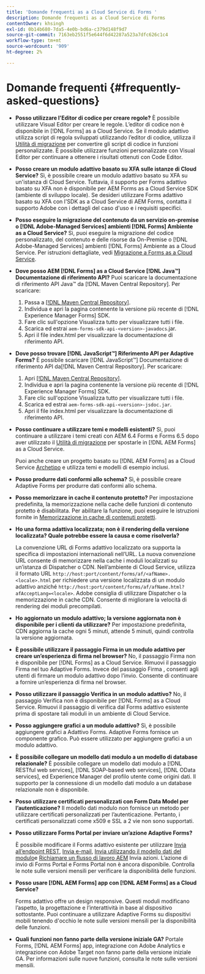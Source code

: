 ```yaml
---
title: 'Domande frequenti as a Cloud Service di Forms '
description: Domande frequenti as a Cloud Service di Forms
contentOwner: khsingh
exl-id: 0b14b680-7da5-4e0b-bd6a-c379d148f9d7
source-git-commit: 7163eb2551f5e644f6d42287a523a7dfc626c1c4
workflow-type: tm+mt
source-wordcount: '909'
ht-degree: 2%

---
```


# Domande frequenti {#frequently-asked-questions}

* **Posso utilizzare l&#39;Editor di codice per creare regole?**
È possibile utilizzare Visual Editor per creare le regole. L’editor di codice non è disponibile in [!DNL Forms] as a Cloud Service. Se il modulo adattivo utilizza script di regola sviluppati utilizzando l’editor di codice, utilizza il [Utilità di migrazione](migrate-to-forms-as-a-cloud-service.md) per convertire gli script di codice in funzioni personalizzate. È possibile utilizzare funzioni personalizzate con Visual Editor per continuare a ottenere i risultati ottenuti con Code Editor.

* **Posso creare un modulo adattivo basato su XFA sulle istanze di Cloud Service?**
Sì, è possibile creare un modulo adattivo basato su XFA su un&#39;istanza di Cloud Service. Tuttavia, il supporto per Forms adattivo basato su XFA non è disponibile per AEM Forms as a Cloud Service SDK (ambiente di sviluppo locale). Se desideri utilizzare Forms adattivo basato su XFA con l&#39;SDK as a Cloud Service di AEM Forms, contatta il supporto Adobe con i dettagli del caso d&#39;uso e i requisiti specifici.

<!-- * **Can I use an XDP as a Document of Record (DoR) template? Is Forms Designer included in AEM Forms as a Cloud Service license?** 

  Yes, you can use an XDP as a Document of Record template on Cloud Service instances. However, support to use XDP as a Document of Record template is not available for AEM Forms as a Cloud Service SDK (Local development environment). -->

* **Posso eseguire la migrazione del contenuto da un servizio on-premise o [!DNL Adobe-Managed Services] ambienti [!DNL Forms] Ambiente as a Cloud Service?**
Sì, puoi eseguire la migrazione del codice personalizzato, del contenuto e delle risorse da On-Premise o [!DNL Adobe-Managed Services] ambienti [!DNL Forms] Ambiente as a Cloud Service. Per istruzioni dettagliate, vedi [Migrazione a Forms as a Cloud Service](migrate-to-forms-as-a-cloud-service.md).

<!-- You can use package manager or Experience Manager UI to [export and import Forms and related assets](import-export-forms-templates.md), use the migration utility to make your existing assets compatible with [!DNL Forms] as a Cloud Service, use the [Best Practices Analyzer](https://experienceleague.adobe.com/docs/experience-manager-cloud-service/moving/cloud-migration/best-practices-analyzer/overview-best-practices-analyzer.html?lang=en#best-practices-analyzer) tool to find the features and APIs that require changes and updated before migration, and use the [Content Transfer Tools](https://docs.adobe.com/content/help/en/experience-manager-cloud-service/moving/home.html) to move your custom code without refactoring it. -->

* **Dove posso AEM [!DNL Forms] as a Cloud Service [!DNL Java™] Documentazione di riferimento API?**
Puoi scaricare la documentazione di riferimento API Java™ da [!DNL Maven Central Repository]. Per scaricare:
   1. Passa a [[!DNL Maven Central Repository]](https://mvnrepository.com/artifact/com.adobe.aem/aem-forms-sdk-api).
   1. Individua e apri la pagina contenente la versione più recente di [!DNL Experience Manager Forms] SDK.
   1. Fare clic sull&#39;opzione Visualizza tutto per visualizzare tutti i file.
   1. Scarica ed estrai `aem-forms-sdk-api-<version>-javadocs`.jar.
   1. Apri il file index.html per visualizzare la documentazione di riferimento API.

* **Dove posso trovare [!DNL JavaScript™] Riferimento API per Adaptive Forms?**
È possibile scaricare [!DNL JavaScript™] Documentazione di riferimento API da[!DNL  Maven Central Repository]. Per scaricare:
   1. Apri [[!DNL Maven Central Repository]](https://mvnrepository.com/artifact/com.adobe.aem/aem-forms-sdk-api).
   1. Individua e apri la pagina contenente la versione più recente di [!DNL Experience Manager Forms] SDK.
   1. Fare clic sull&#39;opzione Visualizza tutto per visualizzare tutti i file.
   1. Scarica ed estrai `aem-forms-sdk-api-<version>-jsdoc.jar`.
   1. Apri il file index.html per visualizzare la documentazione di riferimento API.

* **Posso continuare a utilizzare temi e modelli esistenti?**
Sì, puoi continuare a utilizzare i temi creati con AEM 6.4 Forms e Forms 6.5 dopo aver utilizzato il [Utilità di migrazione](migrate-to-forms-as-a-cloud-service.md) per spostarle in [!DNL AEM Forms] as a Cloud Service.

   Puoi anche creare un progetto basato su [!DNL AEM Forms] as a Cloud Service [Archetipo](setup-local-development-environment.md#forms-cloud-service-local-development-environment) e utilizza temi e modelli di esempio inclusi.

* **Posso produrre dati conformi allo schema?**
Sì, è possibile creare Adaptive Forms per produrre dati conformi allo schema.

<!-- * **Can I pass custom parameters to the prefill service?**
Custom parameters are planned for an upcoming release. -->

* **Posso memorizzare in cache il contenuto protetto?**
Per impostazione predefinita, la memorizzazione nella cache delle funzioni di contenuto protetto è disabilitata. Per abilitare la funzione, puoi eseguire le istruzioni fornite in [Memorizzazione in cache di contenuti protetti](https://experienceleague.adobe.com/docs/experience-manager-dispatcher/using/configuring/permissions-cache.html).

* **Ho una forma adattiva localizzata; non è il rendering della versione localizzata? Quale potrebbe essere la causa e come risolverla?**

   La convenzione URL di Forms adattivo localizzato ora supporta la specifica di impostazioni internazionali nell’URL. La nuova convenzione URL consente di memorizzare nella cache i moduli localizzati su un’istanza di Dispatcher o CDN. Nell’ambiente di Cloud Service, utilizza il formato URL `http://host:port/content/forms/af/<afName>.<locale>.html` per richiedere una versione localizzata di un modulo adattivo anziché `http://host:port/content/forms/af/afName.html?afAcceptLang=<locale>`. Adobe consiglia di utilizzare Dispatcher o la memorizzazione in cache CDN. Consente di migliorare la velocità di rendering dei moduli precompilati.

* **Ho aggiornato un modulo adattivo; la versione aggiornata non è disponibile per i clienti da utilizzare?**
Per impostazione predefinita, CDN aggiorna la cache ogni 5 minuti, attende 5 minuti, quindi controlla la versione aggiornata.

* **È possibile utilizzare il passaggio Firma in un modulo adattivo per creare un’esperienza di firma nel browser?**
No, il passaggio Firma non è disponibile per [!DNL Forms] as a Cloud Service. Rimuovi il passaggio Firma nel tuo Adaptive Forms. Invece del passaggio Firma , consenti agli utenti di firmare un modulo adattivo dopo l’invio. Consente di continuare a fornire un’esperienza di firma nel browser.

* **Posso utilizzare il passaggio Verifica in un modulo adattivo?**
No, il passaggio Verifica non è disponibile per [!DNL Forms] as a Cloud Service. Rimuovi il passaggio di verifica dal Forms adattivo esistente prima di spostare tali moduli in un ambiente di Cloud Service.

* **Posso aggiungere grafici a un modulo adattivo?**
Sì, è possibile aggiungere grafici a Adattivo Forms. Adaptive Forms fornisce un componente grafico. Può essere utilizzato per aggiungere grafici a un modulo adattivo.

* **È possibile collegare un modello dati modulo a un modello di database relazionale?**
È possibile collegare un modello dati modulo a [!DNL RESTful web services], [!DNL SOAP-based web services], [!DNL OData services], ed Experience Manager del profilo utente come origini dati. Il supporto per la connessione di un modello dati modulo a un database relazionale non è disponibile.

* **Posso utilizzare certificati personalizzati con Form Data Model per l’autenticazione?**
Il modello dati modulo non fornisce un metodo per utilizzare certificati personalizzati per l’autenticazione. Pertanto, i certificati personalizzati come x509 e SSL a 2 vie non sono supportati.

* **Posso utilizzare Forms Portal per inviare un’azione Adaptive Forms?**

   È possibile modificare il Forms adattivo esistente per utilizzare [Invia all’endpoint REST](configuring-submit-actions.md#submit-to-rest-endpoint), [Invia e-mail](configuring-submit-actions.md#send-email), [Invia utilizzando il modello dati del modulo](configuring-submit-actions.md#submit-using-form-data-model)e [Richiamare un flusso di lavoro AEM](configuring-submit-actions.md#invoke-an-aem-workflow) Invia azioni. L’azione di invio di Forms Portal e Forms Portal non è ancora disponibile. Controlla le note sulle versioni mensili per verificare la disponibilità delle funzioni.

* **Posso usare [!DNL AEM Forms] app con [!DNL AEM Forms] as a Cloud Service?**

   Forms adattivo offre un design responsive. Questi moduli modificano l’aspetto, la progettazione e l’interattività in base al dispositivo sottostante. Puoi continuare a utilizzare Adaptive Forms su dispositivi mobili tenendo d&#39;occhio le note sulle versioni mensili per la disponibilità delle funzioni.

* **Quali funzioni non fanno parte della versione iniziale GA?**
Portale Forms, [!DNL AEM Forms] app, integrazione con Adobe Analytics e integrazione con Adobe Target non fanno parte della versione iniziale GA. Per informazioni sulle nuove funzioni, consulta le note sulle versioni mensili.

